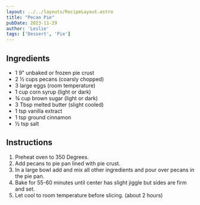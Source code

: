 ```yaml
---
layout: ../../layouts/RecipeLayout.astro
title: "Pecan Pie"
pubDate: 2023-11-29
author: 'Leslie'
tags: ['Dessert', 'Pie']
---
```


<h2 class='text-2xl py-4'>Ingredients</h2>
<ul class='list-disc ms-4 ps-4 py-2'>
    <li>1 9" unbaked or frozen pie crust</li>
    <li>2 ½ cups pecans (coarsly chopped)</li>
    <li>3 large eggs (room temperature)</li>
    <li>1 cup corn syrup (light or dark)</li>
    <li>¾ cup brown sugar (light or dark)</li>
    <li>3 Tbsp melted butter (slight cooled)</li>
    <li>1 tsp vanilla extract</li>
    <li>1 tsp ground cinnamon</li>
    <li>½ tsp salt</li>
</ul>
<h2 class='text-2xl py-4'>Instructions</h2>
<ol class='list-decimal ms-4 ps-4 py-2'>
    <li>Preheat oven to 350 Degrees.</li>
    <li>Add pecans to pie pan lined with pie crust.</li>
    <li>In a large bowl add and mix all other ingredients and pour over pecans in the pie pan.</li>
    <li>Bake for 55-60 minutes until center has slight jiggle but sides are firm and set.</li>
    <li>Let cool to room temperature before slicing. (about 2 hours)</li>
</ol>